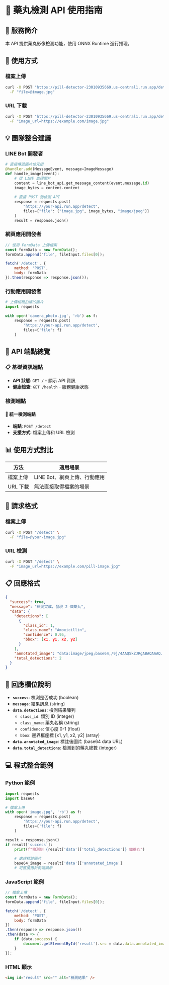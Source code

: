 # 💊 藥丸檢測 API 使用指南

## 🎯 服務簡介
本 API 提供藥丸影像檢測功能，使用 ONNX Runtime 進行推理。

## 🔧 使用方式

### 檔案上傳
```bash
curl -X POST "https://pill-detector-23010935669.us-central1.run.app/detect" \
  -F "file=@image.jpg"
```

### URL 下載
```bash
curl -X POST "https://pill-detector-23010935669.us-central1.run.app/detect" \
  -F "image_url=https://example.com/image.jpg"
```

## 💡 團隊整合建議

### LINE Bot 開發者
```python
# 直接傳遞圖片位元組
@handler.add(MessageEvent, message=ImageMessage)
def handle_image(event):
    # 從 LINE 取得圖片
    content = line_bot_api.get_message_content(event.message.id)
    image_bytes = content.content
    
    # 直接 POST 到檢測 API
    response = requests.post(
        "https://your-api.run.app/detect",
        files={"file": ("image.jpg", image_bytes, "image/jpeg")}
    )
    result = response.json()
```

### 網頁應用開發者
```javascript
// 使用 FormData 上傳檔案
const formData = new FormData();
formData.append('file', fileInput.files[0]);

fetch('/detect', {
    method: 'POST',
    body: formData
}).then(response => response.json());
```

### 行動應用開發者
```python
# 上傳相機拍攝的圖片
import requests

with open('camera_photo.jpg', 'rb') as f:
    response = requests.post(
        'https://your-api.run.app/detect',
        files={'file': f}
    )
```

## 🔗 API 端點總覽

### 📋 基礎資訊端點
- **API 狀態**: `GET /` - 顯示 API 資訊
- **健康檢查**: `GET /health` - 服務健康狀態

### 檢測端點

#### 🎯 統一檢測端點
- **端點**: `POST /detect`
- **支援方式**: 檔案上傳和 URL 檢測

## 📊 使用方式對比

| 方法 | 適用場景 |
|------|----------|
| 檔案上傳 | LINE Bot、網頁上傳、行動應用 |
| URL 下載 | 無法直接取得檔案的場景 |

## 📝 請求格式

### 檔案上傳
```bash
curl -X POST "/detect" \
  -F "file=@your-image.jpg"
```

### URL 檢測
```bash
curl -X POST "/detect" \
  -F "image_url=https://example.com/pill-image.jpg"
```

## 📋 回應格式
```json
{
  "success": true,
  "message": "檢測完成，發現 2 個藥丸",
  "data": {
    "detections": [
      {
        "class_id": 1,
        "class_name": "Amoxicillin",
        "confidence": 0.95,
        "bbox": [x1, y1, x2, y2]
      }
    ],
    "annotated_image": "data:image/jpeg;base64,/9j/4AAQSkZJRgABAQAAAQ...",
    "total_detections": 2
  }
}
```

## 📖 回應欄位說明

- **`success`**: 檢測是否成功 (boolean)
- **`message`**: 結果訊息 (string)  
- **`data.detections`**: 檢測結果陣列
  - `class_id`: 類別 ID (integer)
  - `class_name`: 藥丸名稱 (string)
  - `confidence`: 信心度 0-1 (float)
  - `bbox`: 邊界框座標 [x1, y1, x2, y2] (array)
- **`data.annotated_image`**: 標註後圖片 (base64 data URL)
- **`data.total_detections`**: 檢測到的藥丸總數 (integer)

## 💻 程式整合範例

### Python 範例
```python
import requests
import base64

# 檔案上傳
with open('image.jpg', 'rb') as f:
    response = requests.post(
        'https://your-api.run.app/detect',
        files={'file': f}
    )

result = response.json()
if result['success']:
    print(f"檢測到 {result['data']['total_detections']} 個藥丸")
    
    # 處理標註圖片
    base64_image = result['data']['annotated_image']
    # 可直接用於前端顯示
```

### JavaScript 範例
```javascript
// 檔案上傳
const formData = new FormData();
formData.append('file', fileInput.files[0]);

fetch('/detect', {
    method: 'POST',
    body: formData
})
.then(response => response.json())
.then(data => {
    if (data.success) {
        document.getElementById('result').src = data.data.annotated_image;
    }
});
```

### HTML 顯示
```html
<img id="result" src="" alt="檢測結果" />
```

